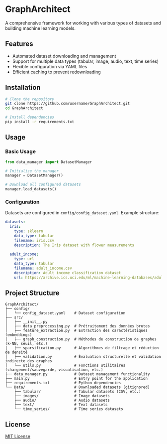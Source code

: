 # GraphArchitect

A comprehensive framework for working with various types of datasets and building machine learning models.

## Features

- Automated dataset downloading and management
- Support for multiple data types (tabular, image, audio, text, time series)
- Flexible configuration via YAML files
- Efficient caching to prevent redownloading

## Installation

```bash
# Clone the repository
git clone https://github.com/username/GraphArchitect.git
cd GraphArchitect

# Install dependencies
pip install -r requirements.txt
```

## Usage

### Basic Usage

```python
from data_manager import DatasetManager

# Initialize the manager
manager = DatasetManager()

# Download all configured datasets
manager.load_datasets()
```

### Configuration

Datasets are configured in `config/config_dataset.yaml`. Example structure:

```yaml
datasets:
  iris:
    type: sklearn
    data_type: tabular
    filename: iris.csv
    description: The Iris dataset with flower measurements
  
  adult_income:
    type: url
    data_type: tabular
    filename: adult_income.csv
    description: Adult income classification dataset
    url: https://archive.ics.uci.edu/ml/machine-learning-databases/adult/adult.data
```

## Project Structure

```
GraphArchitect/
├── config/
│   └── config_dataset.yaml    # Dataset configuration
├── src/
│   ├── __init__.py
│   ├── data_preprocessing.py  # Prétraitement des données brutes
│   ├── feature_extraction.py  # Extraction des caractéristiques (embeddings)
│   ├── graph_construction.py  # Méthodes de construction de graphes (k-NN, seuil, etc.)
│   ├── sparsification.py      # Algorithmes de filtrage et réduction de densité
│   ├── validation.py          # Évaluation structurelle et validation indirecte des graphes
│   └── utils.py               # Fonctions utilitaires (chargement/sauvegarde, visualisation, etc.)
├── data_manager.py            # Dataset management functionality
├── main.py                    # Entry point for the application
├── requirements.txt           # Python dependencies
└── Data/                      # Downloaded datasets (gitignored)
    ├── tabular/               # Tabular datasets (CSV, etc.)
    ├── images/                # Image datasets
    ├── audio/                 # Audio datasets
    ├── text/                  # Text datasets
    └── time_series/           # Time series datasets
```

## License

[MIT License](LICENSE)
